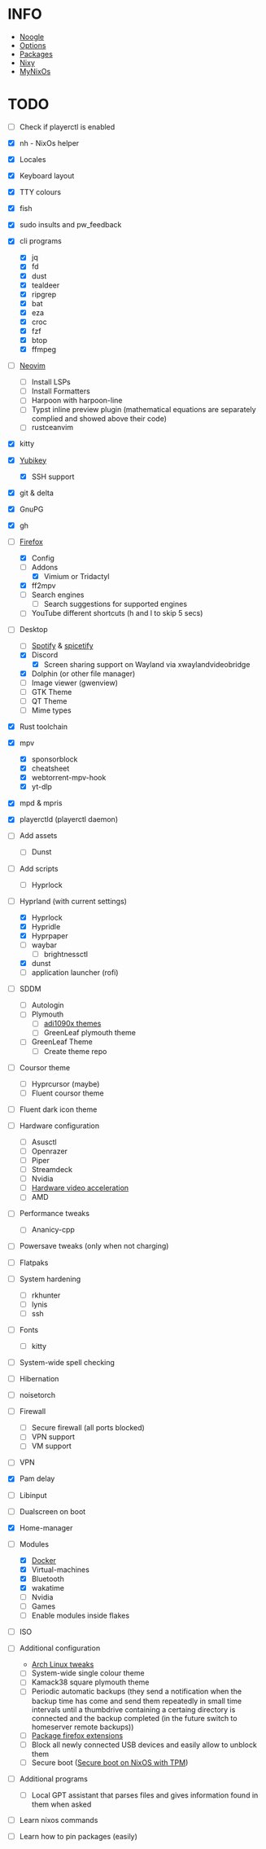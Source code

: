 # INFO

- [Noogle](https://noogle.dev/)
- [Options](https://search.nixos.org/options?channel=24.05&size=50&sort=relevance&type=packages&query=fetch)
- [Packages](https://search.nixos.org/packages?channel=24.05&size=50&sort=relevance&type=packages&query=fetch)
- [Nixy](https://github.com/anotherhadi/nixy/blob/main/hosts/laptop/configuration.nix)
- [MyNixOs](https://mynixos.com/)

# TODO

- [ ] Check if playerctl is enabled

- [x] nh - NixOs helper
- [x] Locales
- [x] Keyboard layout
- [x] TTY colours
- [x] fish
- [x] sudo insults and pw_feedback
- [x] cli programs
  - [x] jq
  - [x] fd
  - [x] dust
  - [x] tealdeer
  - [x] ripgrep
  - [x] bat
  - [x] eza
  - [x] croc
  - [x] fzf
  - [x] btop
  - [x] ffmpeg
- [ ] [Neovim](https://nixos.wiki/wiki/Neovim)
  - [ ] Install LSPs
  - [ ] Install Formatters
  - [ ] Harpoon with harpoon-line
  - [ ] Typst inline preview plugin (mathematical equations are separately complied and showed above their code)
  - [ ] rustceanvim
- [x] kitty
- [x] [Yubikey](https://nixos.wiki/wiki/Yubikey)
  - [x] SSH support
- [x] git & delta
- [x] GnuPG
- [x] gh
- [ ] [Firefox](https://nixos.wiki/wiki/Firefox)
  - [x] Config
  - [ ] Addons
    - [x] Vimium or Tridactyl
  - [x] ff2mpv
  - [ ] Search engines
    - [ ] Search suggestions for supported engines
  - [ ] YouTube different shortcuts (h and l to skip 5 secs)
- [ ] Desktop
  - [ ] [Spotify](https://nixos.wiki/wiki/Spotify) & [spicetify](https://github.com/the-argus/spicetify-nix)
  - [x] Discord
    - [x] Screen sharing support on Wayland via xwaylandvideobridge
  - [x] Dolphin (or other file manager)
  - [ ] Image viewer (gwenview)
  - [ ] GTK Theme
  - [ ] QT Theme
  - [ ] Mime types
- [x] Rust toolchain
- [x] mpv
  - [x] sponsorblock
  - [x] cheatsheet
  - [x] webtorrent-mpv-hook
  - [x] yt-dlp
- [x] mpd & mpris
- [x] playerctld (playerctl daemon)
- [ ] Add assets
  - [ ] Dunst
- [ ] Add scripts
  - [ ] Hyprlock
- [ ] Hyprland (with current settings)
  - [x] Hyprlock
  - [x] Hypridle
  - [x] Hyprpaper
  - [ ] waybar
    - [ ] brightnessctl
  - [x] dunst
  - [ ] application launcher (rofi)
- [ ] SDDM
  - [ ] Autologin
  - [ ] Plymouth
    - [ ] [adi1090x themes](https://github.com/adi1090x/plymouth-themes/pull/46/files)
    - [ ] GreenLeaf plymouth theme
  - [ ] GreenLeaf Theme
    - [ ] Create theme repo
- [ ] Coursor theme
  - [ ] Hyprcursor (maybe)
  - [ ] Fluent coursor theme
- [ ] Fluent dark icon theme
- [ ] Hardware configuration
  - [ ] Asusctl
  - [ ] Openrazer
  - [ ] Piper
  - [ ] Streamdeck
  - [ ] Nvidia
  - [ ] [Hardware video acceleration](https://nixos.wiki/wiki/Accelerated_Video_Playback)
  - [ ] AMD
- [ ] Performance tweaks
  - [ ] Ananicy-cpp
- [ ] Powersave tweaks (only when not charging)
- [ ] Flatpaks
- [ ] System hardening
  - [ ] rkhunter
  - [ ] lynis
  - [ ] ssh
- [ ] Fonts
  - [ ] kitty
- [ ] System-wide spell checking
- [ ] Hibernation
- [ ] noisetorch
- [ ] Firewall
  - [ ] Secure firewall (all ports blocked)
  - [ ] VPN support
  - [ ] VM support
- [ ] VPN
- [x] Pam delay
- [ ] Libinput
- [ ] Dualscreen on boot
- [x] Home-manager
- [ ] Modules
  - [x] [Docker](https://nixos.wiki/wiki/Docker)
  - [x] Virtual-machines
  - [x] Bluetooth
  - [x] wakatime
  - [ ] Nvidia
  - [ ] Games
  - [ ] Enable modules inside flakes
- [ ] ISO
- [ ] Additional configuration
  - [Arch Linux tweaks](https://gist.github.com/lbrame/1678c00213c2bd069c0a59f8733e0ee6)
  - [ ] System-wide single colour theme
  - [ ] Kamack38 square plymouth theme
  - [ ] Periodic automatic backups (they send a notification when the backup time has come and send them repeatedly in small time intervals until a thumbdrive containing a certaing directory is connected and the backup completed (in the future switch to homeserver remote backups))
  - [ ] [Package firefox extensions](https://sr.ht/~rycee/mozilla-addons-to-nix/)
  - [ ] Block all newly connected USB devices and easily allow to unblock them
  - [ ] Secure boot ([Secure boot on NixOS with TPM](https://jnsgr.uk/2024/04/nixos-secure-boot-tpm-fde/))
- [ ] Additional programs
  - [ ] Local GPT assistant that parses files and gives information found in them when asked
- [ ] Learn nixos commands
- [ ] Learn how to pin packages (easily)
